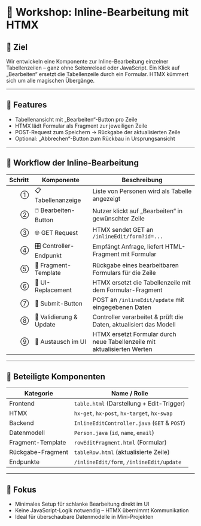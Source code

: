 # 📘 Workshop: Inline-Bearbeitung mit HTMX

## 🎯 Ziel

Wir entwickeln eine Komponente zur Inline-Bearbeitung einzelner Tabellenzeilen – ganz ohne Seitenreload oder JavaScript. Ein Klick auf „Bearbeiten“ ersetzt die Tabellenzeile durch ein Formular. HTMX kümmert sich um alle magischen Übergänge.

---

## 🔧 Features

- Tabellenansicht mit „Bearbeiten“-Button pro Zeile
- HTMX lädt Formular als Fragment zur jeweiligen Zeile
- POST-Request zum Speichern → Rückgabe der aktualisierten Zeile
- Optional: „Abbrechen“-Button zum Rückbau in Ursprungsansicht

---

## 🧭 Workflow der Inline-Bearbeitung

| Schritt | Komponente               | Beschreibung                                                                  |
|--------:|--------------------------|-------------------------------------------------------------------------------|
| ①       | 📋 Tabellenanzeige        | Liste von Personen wird als Tabelle angezeigt                                 |
| ②       | 🖱️ Bearbeiten-Button      | Nutzer klickt auf „Bearbeiten“ in gewünschter Zeile                           |
| ③       | 🌐 GET Request            | HTMX sendet GET an `/inlineEdit/form?id=...`                                  |
| ④       | 🎛️ Controller-Endpunkt    | Empfängt Anfrage, liefert HTML-Fragment mit Formular                          |
| ⑤       | 🧩 Fragment-Template      | Rückgabe eines bearbeitbaren Formulars für die Zeile                          |
| ⑥       | 🔁 UI-Replacement         | HTMX ersetzt die Tabellenzeile mit dem Formular-Fragment                      |
| ⑦       | 💾 Submit-Button          | POST an `/inlineEdit/update` mit eingegebenen Daten                          |
| ⑧       | 🧠 Validierung & Update   | Controller verarbeitet & prüft die Daten, aktualisiert das Modell             |
| ⑨       | 🔄 Austausch im UI        | HTMX ersetzt Formular durch neue Tabellenzeile mit aktualisierten Werten     |

---

## 📍 Beteiligte Komponenten

| Kategorie          | Name / Rolle                                  |
|--------------------|------------------------------------------------|
| Frontend           | `table.html` (Darstellung + Edit-Trigger)     |
| HTMX               | `hx-get`, `hx-post`, `hx-target`, `hx-swap`   |
| Backend            | `InlineEditController.java` (`GET` & `POST`)  |
| Datenmodell        | `Person.java` (`id`, `name`, `email`)         |
| Fragment-Template  | `rowEditFragment.html` (Formular)             |
| Rückgabe-Fragment  | `tableRow.html` (aktualisierte Zeile)         |
| Endpunkte          | `/inlineEdit/form`, `/inlineEdit/update`      |

---

## 🚀 Fokus

- Minimales Setup für schlanke Bearbeitung direkt im UI
- Keine JavaScript-Logik notwendig – HTMX übernimmt Kommunikation
- Ideal für überschaubare Datenmodelle in Mini-Projekten
